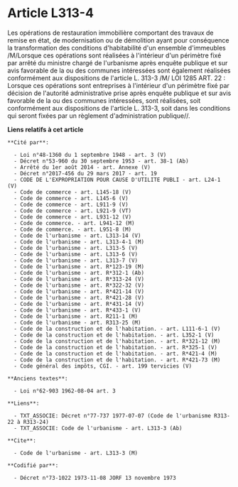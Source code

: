 # Article L313-4

Les opérations de restauration immobilière comportant des travaux de remise en état, de modernisation ou de démolition ayant
pour conséquence la transformation des conditions d'habitabilité d'un ensemble d'immeubles /M/Lorsque ces opérations sont
réalisées à l'intérieur d'un périmètre fixé par arrêté du ministre chargé de l'urbanisme après enquête publique et sur avis
favorable de la ou des communes intéressées sont également réalisées conformément aux dispositions de l'article L. 313-3 /M/
LOI  1285 ART. 22 : Lorsque ces opérations sont entreprises à l'intérieur d'un périmètre fixé par décision de l'autorité
administrative prise après enquête publique et sur avis favorable de la ou des communes intéressées, sont réalisées, soit
conformément aux dispositions de l'article L. 313-3, soit dans les conditions qui seront fixées par un règlement
d'administration publique//.

**Liens relatifs à cet article**

	**Cité par**:

	  - Loi n°48-1360 du 1 septembre 1948 - art. 3 (V)
	  - Décret n°53-960 du 30 septembre 1953 - art. 38-1 (Ab)
	  - Arrêté du 1er août 2014 - art. Annexe (V)
	  - Décret n°2017-456 du 29 mars 2017 - art. 19
	  - CODE DE L'EXPROPRIATION POUR CAUSE D'UTILITE PUBLI - art. L24-1 (V)
	  - Code de commerce - art. L145-18 (V)
	  - Code de commerce - art. L145-6 (V)
	  - Code de commerce - art. L911-9 (V)
	  - Code de commerce - art. L921-9 (VT)
	  - Code de commerce - art. L931-12 (V)
	  - Code de commerce. - art. L941-12 (M)
	  - Code de commerce. - art. L951-8 (M)
	  - Code de l'urbanisme - art. L313-14 (V)
	  - Code de l'urbanisme - art. L313-4-1 (M)
	  - Code de l'urbanisme - art. L313-5 (V)
	  - Code de l'urbanisme - art. L313-6 (V)
	  - Code de l'urbanisme - art. L313-7 (V)
	  - Code de l'urbanisme - art. R*123-19 (M)
	  - Code de l'urbanisme - art. R*312-1 (Ab)
	  - Code de l'urbanisme - art. R*313-24 (V)
	  - Code de l'urbanisme - art. R*322-32 (V)
	  - Code de l'urbanisme - art. R*421-14 (V)
	  - Code de l'urbanisme - art. R*421-28 (V)
	  - Code de l'urbanisme - art. R*431-14 (V)
	  - Code de l'urbanisme - art. R*433-1 (V)
	  - Code de l'urbanisme - art. R211-1 (M)
	  - Code de l'urbanisme - art. R313-25 (M)
	  - Code de la construction et de l'habitation. - art. L111-6-1 (V)
	  - Code de la construction et de l'habitation. - art. L352-1 (V)
	  - Code de la construction et de l'habitation. - art. R*321-12 (M)
	  - Code de la construction et de l'habitation. - art. R*325-1 (V)
	  - Code de la construction et de l'habitation. - art. R*421-4 (M)
	  - Code de la construction et de l'habitation. - art. R*421-73 (M)
	  - Code général des impôts, CGI. - art. 199 tervicies (V)

	**Anciens textes**:

	  - Loi n°62-903 1962-08-04 art. 3

	**Liens**:

	  - TXT_ASSOCIE: Décret n°77-737 1977-07-07 (Code de l'urbanisme R313-22 à R313-24)
	  - TXT_ASSOCIE: Code de l'urbanisme - art. L313-3 (Ab)

	**Cite**:

	  - Code de l'urbanisme - art. L313-3 (M)

	**Codifié par**:

	  - Décret n°73-1022 1973-11-08 JORF 13 novembre 1973

